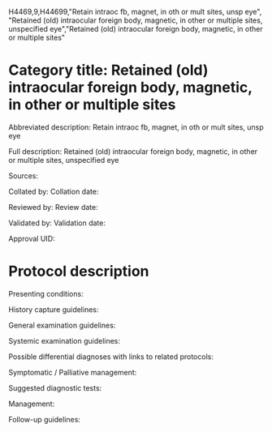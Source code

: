 H4469,9,H44699,"Retain intraoc fb, magnet, in oth or mult sites, unsp eye", "Retained (old) intraocular foreign body, magnetic, in other or multiple sites, unspecified eye","Retained (old) intraocular foreign body, magnetic, in other or multiple sites"
# Category title: Retained (old) intraocular foreign body, magnetic, in other or multiple sites

Abbreviated description: Retain intraoc fb, magnet, in oth or mult sites, unsp eye

Full description: Retained (old) intraocular foreign body, magnetic, in other or multiple sites, unspecified eye

Sources:

Collated by:
Collation date:

Reviewed by:
Review date:

Validated by:
Validation date:

Approval UID:

# Protocol description

Presenting conditions:

History capture guidelines:

General examination guidelines:

Systemic examination guidelines:

Possible differential diagnoses with links to related protocols:

Symptomatic / Palliative management:

Suggested diagnostic tests:

Management:

Follow-up guidelines:
